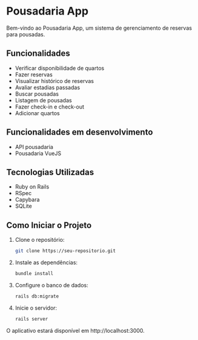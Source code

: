 # Pousadaria App

Bem-vindo ao Pousadaria App, um sistema de gerenciamento de reservas para pousadas.

## Funcionalidades

- Verificar disponibilidade de quartos
- Fazer reservas
- Visualizar histórico de reservas
- Avaliar estadias passadas
- Buscar pousadas
- Listagem de pousadas
- Fazer check-in e check-out
- Adicionar quartos

## Funcionalidades em desenvolvimento

- API pousadaria
- Pousadaria VueJS

## Tecnologias Utilizadas

- Ruby on Rails
- RSpec
- Capybara
- SQLite

## Como Iniciar o Projeto

1. Clone o repositório:

   ```bash
   git clone https://seu-repositorio.git
   ```

2. Instale as dependências:

    ```bash
    bundle install
    ```

3. Configure o banco de dados:

    ```bash
    rails db:migrate
    ```


4. Inicie o servidor:

    ```bash
    rails server
    ```


O aplicativo estará disponível em http://localhost:3000.
